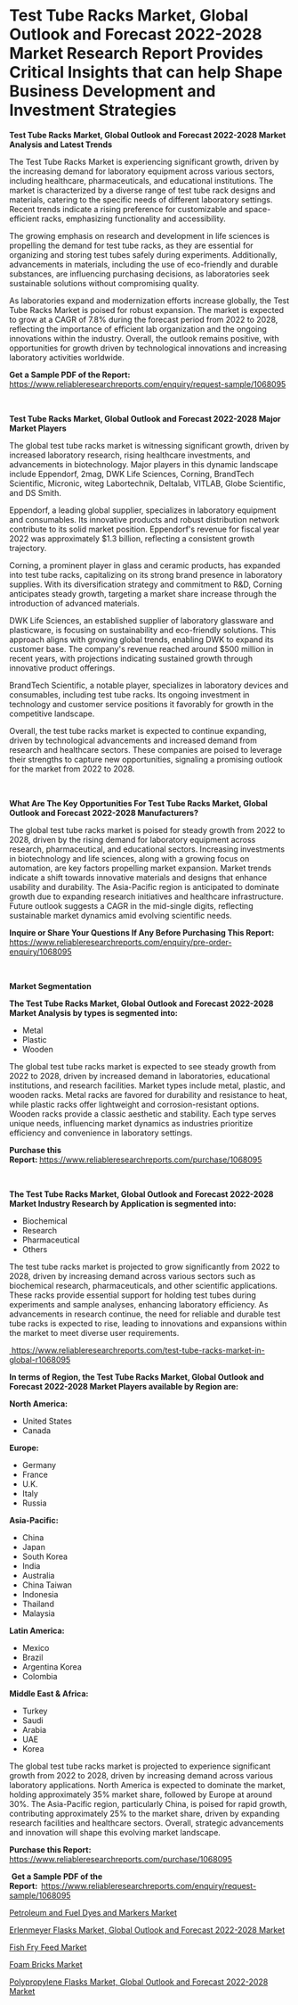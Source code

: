 <p><h1>Test Tube Racks Market, Global Outlook and Forecast 2022-2028 Market Research Report Provides Critical Insights that can help Shape Business Development and Investment Strategies</h1></p><p><strong>Test Tube Racks Market, Global Outlook and Forecast 2022-2028 Market Analysis and Latest Trends</strong></p>
<p><p>The Test Tube Racks Market is experiencing significant growth, driven by the increasing demand for laboratory equipment across various sectors, including healthcare, pharmaceuticals, and educational institutions. The market is characterized by a diverse range of test tube rack designs and materials, catering to the specific needs of different laboratory settings. Recent trends indicate a rising preference for customizable and space-efficient racks, emphasizing functionality and accessibility.</p><p>The growing emphasis on research and development in life sciences is propelling the demand for test tube racks, as they are essential for organizing and storing test tubes safely during experiments. Additionally, advancements in materials, including the use of eco-friendly and durable substances, are influencing purchasing decisions, as laboratories seek sustainable solutions without compromising quality.</p><p>As laboratories expand and modernization efforts increase globally, the Test Tube Racks Market is poised for robust expansion. The market is expected to grow at a CAGR of 7.8% during the forecast period from 2022 to 2028, reflecting the importance of efficient lab organization and the ongoing innovations within the industry. Overall, the outlook remains positive, with opportunities for growth driven by technological innovations and increasing laboratory activities worldwide.</p></p>
<p><strong>Get a Sample PDF of the Report:&nbsp;</strong> <a href="https://www.reliableresearchreports.com/enquiry/request-sample/1068095">https://www.reliableresearchreports.com/enquiry/request-sample/1068095</a></p>
<p>&nbsp;</p>
<p><strong>Test Tube Racks Market, Global Outlook and Forecast 2022-2028 Major Market Players</strong></p>
<p><p>The global test tube racks market is witnessing significant growth, driven by increased laboratory research, rising healthcare investments, and advancements in biotechnology. Major players in this dynamic landscape include Eppendorf, 2mag, DWK Life Sciences, Corning, BrandTech Scientific, Micronic, witeg Labortechnik, Deltalab, VITLAB, Globe Scientific, and DS Smith.</p><p>Eppendorf, a leading global supplier, specializes in laboratory equipment and consumables. Its innovative products and robust distribution network contribute to its solid market position. Eppendorf's revenue for fiscal year 2022 was approximately $1.3 billion, reflecting a consistent growth trajectory.</p><p>Corning, a prominent player in glass and ceramic products, has expanded into test tube racks, capitalizing on its strong brand presence in laboratory supplies. With its diversification strategy and commitment to R&D, Corning anticipates steady growth, targeting a market share increase through the introduction of advanced materials.</p><p>DWK Life Sciences, an established supplier of laboratory glassware and plasticware, is focusing on sustainability and eco-friendly solutions. This approach aligns with growing global trends, enabling DWK to expand its customer base. The company's revenue reached around $500 million in recent years, with projections indicating sustained growth through innovative product offerings.</p><p>BrandTech Scientific, a notable player, specializes in laboratory devices and consumables, including test tube racks. Its ongoing investment in technology and customer service positions it favorably for growth in the competitive landscape.</p><p>Overall, the test tube racks market is expected to continue expanding, driven by technological advancements and increased demand from research and healthcare sectors. These companies are poised to leverage their strengths to capture new opportunities, signaling a promising outlook for the market from 2022 to 2028.</p></p>
<p>&nbsp;</p>
<p><strong>What Are The Key Opportunities For Test Tube Racks Market, Global Outlook and Forecast 2022-2028 Manufacturers?</strong></p>
<p><p>The global test tube racks market is poised for steady growth from 2022 to 2028, driven by the rising demand for laboratory equipment across research, pharmaceutical, and educational sectors. Increasing investments in biotechnology and life sciences, along with a growing focus on automation, are key factors propelling market expansion. Market trends indicate a shift towards innovative materials and designs that enhance usability and durability. The Asia-Pacific region is anticipated to dominate growth due to expanding research initiatives and healthcare infrastructure. Future outlook suggests a CAGR in the mid-single digits, reflecting sustainable market dynamics amid evolving scientific needs.</p></p>
<p><strong>Inquire or Share Your Questions If Any Before Purchasing This Report:</strong> <a href="https://www.reliableresearchreports.com/enquiry/pre-order-enquiry/1068095">https://www.reliableresearchreports.com/enquiry/pre-order-enquiry/1068095</a></p>
<p>&nbsp;</p>
<p><strong>Market Segmentation</strong></p>
<p><strong>The Test Tube Racks Market, Global Outlook and Forecast 2022-2028 Market Analysis by types is segmented into:</strong></p>
<p><ul><li>Metal</li><li>Plastic</li><li>Wooden</li></ul></p>
<p><p>The global test tube racks market is expected to see steady growth from 2022 to 2028, driven by increased demand in laboratories, educational institutions, and research facilities. Market types include metal, plastic, and wooden racks. Metal racks are favored for durability and resistance to heat, while plastic racks offer lightweight and corrosion-resistant options. Wooden racks provide a classic aesthetic and stability. Each type serves unique needs, influencing market dynamics as industries prioritize efficiency and convenience in laboratory settings.</p></p>
<p><strong>Purchase this Report:&nbsp;</strong><a href="https://www.reliableresearchreports.com/purchase/1068095">https://www.reliableresearchreports.com/purchase/1068095</a></p>
<p>&nbsp;</p>
<p><strong>The Test Tube Racks Market, Global Outlook and Forecast 2022-2028 Market Industry Research by Application is segmented into:</strong></p>
<p><ul><li>Biochemical</li><li>Research</li><li>Pharmaceutical</li><li>Others</li></ul></p>
<p><p>The test tube racks market is projected to grow significantly from 2022 to 2028, driven by increasing demand across various sectors such as biochemical research, pharmaceuticals, and other scientific applications. These racks provide essential support for holding test tubes during experiments and sample analyses, enhancing laboratory efficiency. As advancements in research continue, the need for reliable and durable test tube racks is expected to rise, leading to innovations and expansions within the market to meet diverse user requirements.</p></p>
<p><a href="https://www.reliableresearchreports.com/test-tube-racks-market-in-global-r1068095">&nbsp;https://www.reliableresearchreports.com/test-tube-racks-market-in-global-r1068095</a></p>
<p><strong>In terms of Region, the Test Tube Racks Market, Global Outlook and Forecast 2022-2028 Market Players available by Region are:</strong></p>
<p>
    <p> <strong> North America: </strong>
        <ul>
            <li>United States</li>
            <li>Canada</li>
        </ul>
        </p> 
    <p> <strong> Europe: </strong>
        <ul>
            <li>Germany</li>
            <li>France</li>
            <li>U.K.</li>
            <li>Italy</li>
            <li>Russia</li>
        </ul>
        </p> 
    <p> <strong> Asia-Pacific: </strong>
        <ul>
            <li>China</li>
            <li>Japan</li>
            <li>South Korea</li>
            <li>India</li>
            <li>Australia</li>
            <li>China Taiwan</li>
            <li>Indonesia</li>
            <li>Thailand</li>
            <li>Malaysia</li>
        </ul>
        </p> 
    <p> <strong> Latin America: </strong>
        <ul>
            <li>Mexico</li>
            <li>Brazil</li>
            <li>Argentina Korea</li>
            <li>Colombia</li>
        </ul>
        </p> 
    <p> <strong> Middle East & Africa: </strong>
        <ul>
            <li>Turkey</li>
            <li>Saudi</li>
            <li>Arabia</li>
            <li>UAE</li>
            <li>Korea</li>
        </ul>
    </p>
    </p>
<p><p>The global test tube racks market is projected to experience significant growth from 2022 to 2028, driven by increasing demand across various laboratory applications. North America is expected to dominate the market, holding approximately 35% market share, followed by Europe at around 30%. The Asia-Pacific region, particularly China, is poised for rapid growth, contributing approximately 25% to the market share, driven by expanding research facilities and healthcare sectors. Overall, strategic advancements and innovation will shape this evolving market landscape.</p></p>
<p><strong>Purchase this Report: </strong><a href="https://www.reliableresearchreports.com/purchase/1068095">https://www.reliableresearchreports.com/purchase/1068095</a></p>
<p>&nbsp;<strong>Get a Sample PDF of the Report:&nbsp;&nbsp;</strong><a href="https://www.reliableresearchreports.com/enquiry/request-sample/1068095">https://www.reliableresearchreports.com/enquiry/request-sample/1068095</a></p>
<p><strong></strong></p>
<p><p><a href="https://www.linkedin.com/pulse/future-trends-global-petroleum-fuel-dyes-markers-market-insights-mx76c?trackingId=Qgsuu5VsSfCpsZdYHX3eAA%3D%3D">Petroleum and Fuel Dyes and Markers Market</a></p><p><a href="https://github.com/elizabethdagraca/Market-Research-Report-List-5/blob/main/erlenmeyer-flasks-market-global-outlook-and-forecast-2022-2028-market.md">Erlenmeyer Flasks Market, Global Outlook and Forecast 2022-2028 Market</a></p><p><a href="https://medium.com/@ikki1019/the-fish-fry-feed-market-has-witnessed-significant-growth-in-recent-years-and-this-trend-is-552470c4f0bb">Fish Fry Feed Market</a></p><p><a href="https://issuu.com/reportprime-2/docs/foam-bricks-market-size-2030.pptx_729782af7c4f49">Foam Bricks Market</a></p><p><a href="https://github.com/SanjidaMahmud81/Market-Research-Report-List-1/blob/main/polypropylene-flasks-market-global-outlook-and-forecast-2022-2028-market.md">Polypropylene Flasks Market, Global Outlook and Forecast 2022-2028 Market</a></p></p>